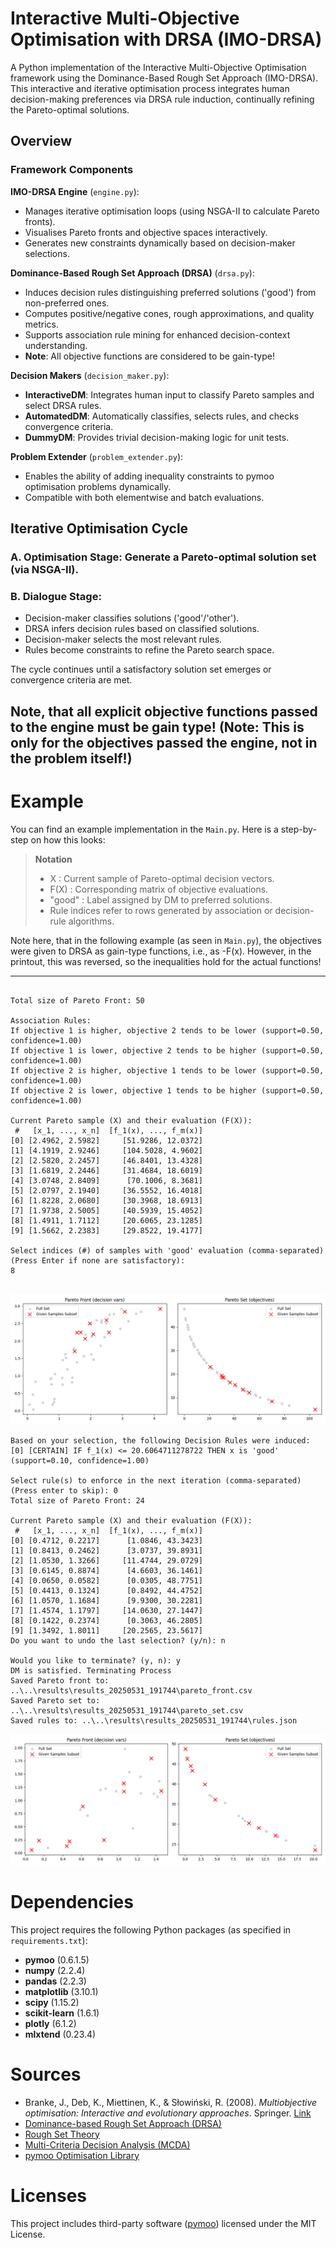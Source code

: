 # Interactive Multi-Objective Optimisation with DRSA (IMO-DRSA)

A Python implementation of the Interactive Multi-Objective Optimisation framework using the Dominance-Based Rough Set Approach (IMO-DRSA). 
This interactive and iterative optimisation process integrates human decision-making preferences via DRSA rule induction, continually refining the Pareto-optimal solutions.

## Overview

### Framework Components
**IMO-DRSA Engine** (`engine.py`):
- Manages iterative optimisation loops (using NSGA-II to calculate Pareto fronts).
- Visualises Pareto fronts and objective spaces interactively.
- Generates new constraints dynamically based on decision-maker selections.


**Dominance-Based Rough Set Approach (DRSA)** (`drsa.py`):
- Induces decision rules distinguishing preferred solutions ('good') from non-preferred ones.
- Computes positive/negative cones, rough approximations, and quality metrics.
- Supports association rule mining for enhanced decision-context understanding.
- **Note**: All objective functions are considered to be gain-type!


**Decision Makers** (`decision_maker.py`):
- **InteractiveDM**: Integrates human input to classify Pareto samples and select DRSA rules.
- **AutomatedDM**: Automatically classifies, selects rules, and checks convergence criteria.
- **DummyDM**: Provides trivial decision-making logic for unit tests.


**Problem Extender** (`problem_extender.py`):
- Enables the ability of adding inequality constraints to pymoo optimisation problems dynamically.
- Compatible with both elementwise and batch evaluations.


## Iterative Optimisation Cycle

### A. **Optimisation Stage**: Generate a Pareto-optimal solution set (via NSGA-II).


### B. **Dialogue Stage**:
- Decision-maker classifies solutions ('good'/'other').
- DRSA infers decision rules based on classified solutions.
- Decision-maker selects the most relevant rules.
- Rules become constraints to refine the Pareto search space.

The cycle continues until a satisfactory solution set emerges or convergence criteria are met.

Note, that all explicit objective functions passed to the engine must be gain type!
(Note: This is only for the objectives passed the engine, not in the problem itself!)
---

# Example
You can find an example implementation in the `Main.py`. Here is a step-by-step on how this looks:

> **Notation**  
> - X : Current sample of Pareto-optimal decision vectors.  
> - F(X) : Corresponding matrix of objective evaluations.  
> - "good" : Label assigned by DM to preferred solutions.  
> - Rule indices refer to rows generated by association or decision-rule algorithms.

Note here, that in the following example (as seen in `Main.py`), the objectives were given to DRSA as gain-type functions,
i.e., as -F(x). However, in the printout, this was reversed, so the inequalities hold for the actual functions!

---

```

Total size of Pareto Front: 50

Association Rules:
If objective 1 is higher, objective 2 tends to be lower (support=0.50, confidence=1.00)
If objective 1 is lower, objective 2 tends to be higher (support=0.50, confidence=1.00)
If objective 2 is higher, objective 1 tends to be lower (support=0.50, confidence=1.00)
If objective 2 is lower, objective 1 tends to be higher (support=0.50, confidence=1.00)

Current Pareto sample (X) and their evaluation (F(X)):
 #   [x_1, ..., x_n]  [f_1(x), ..., f_m(x)]
[0] [2.4962, 2.5982]     [51.9286, 12.0372]
[1] [4.1919, 2.9246]     [104.5028, 4.9602]
[2] [2.5820, 2.2457]     [46.8401, 13.4328]
[3] [1.6819, 2.2446]     [31.4684, 18.6019]
[4] [3.0748, 2.8409]      [70.1006, 8.3681]
[5] [2.0797, 2.1940]     [36.5552, 16.4018]
[6] [1.8228, 2.0680]     [30.3968, 18.6913]
[7] [1.9738, 2.5005]     [40.5939, 15.4052]
[8] [1.4911, 1.7112]     [20.6065, 23.1285]
[9] [1.5662, 2.2383]     [29.8522, 19.4177]

Select indices (#) of samples with 'good' evaluation (comma-separated) 
(Press Enter if none are satisfactory): 
8


```
![alt text](plot_1_readme.png "Plot showing the first iteration of the Pareto Front and the given sample subset.")

```
Based on your selection, the following Decision Rules were induced:
[0] [CERTAIN] IF f_1(x) <= 20.6064711278722 THEN x is 'good' (support=0.10, confidence=1.00)

Select rule(s) to enforce in the next iteration (comma-separated) 
(Press enter to skip): 0
Total size of Pareto Front: 24

Current Pareto sample (X) and their evaluation (F(X)):
 #   [x_1, ..., x_n]  [f_1(x), ..., f_m(x)]
[0] [0.4712, 0.2217]      [1.0846, 43.3423]
[1] [0.8413, 0.2462]      [3.0737, 39.8931]
[2] [1.0530, 1.3266]     [11.4744, 29.0729]
[3] [0.6145, 0.8874]      [4.6603, 36.1461]
[4] [0.0650, 0.0582]      [0.0305, 48.7751]
[5] [0.4413, 0.1324]      [0.8492, 44.4752]
[6] [1.0570, 1.1684]      [9.9300, 30.2281]
[7] [1.4574, 1.1797]     [14.0630, 27.1447]
[8] [0.1422, 0.2374]      [0.3063, 46.2805]
[9] [1.3492, 1.8011]     [20.2565, 23.5617]
Do you want to undo the last selection? (y/n): n

Would you like to terminate? (y, n): y
DM is satisfied. Terminating Process
Saved Pareto front to: ..\..\results\results_20250531_191744\pareto_front.csv
Saved Pareto set to: ..\..\results\results_20250531_191744\pareto_set.csv
Saved rules to: ..\..\results\results_20250531_191744\rules.json
```
![alt text](plot_2_readme.png "Plot showing the second (and final) iteration of the Pareto Front and the given sample subset.")

# Dependencies
This project requires the following Python packages (as specified in `requirements.txt`):

- **pymoo** (0.6.1.5) 
- **numpy** (2.2.4)  
- **pandas** (2.2.3)  
- **matplotlib** (3.10.1)  
- **scipy** (1.15.2)  
- **scikit-learn** (1.6.1)  
- **plotly** (6.1.2)  
- **mlxtend** (0.23.4)  


# Sources

- Branke, J., Deb, K., Miettinen, K., & Słowiński, R. (2008). *Multiobjective optimisation: Interactive and evolutionary approaches*. Springer. [Link](https://doi.org/10.1007/978-3-540-88908-3)
- [Dominance-based Rough Set Approach (DRSA)](https://en.wikipedia.org/wiki/Dominance-based_rough_set_approach)
- [Rough Set Theory](https://en.wikipedia.org/wiki/Rough_set)
- [Multi-Criteria Decision Analysis (MCDA)](https://en.wikipedia.org/wiki/Multi-criteria_decision_analysis)
- [pymoo Optimisation Library](https://pymoo.org/)

# Licenses

This project includes third-party software ([pymoo](https://pymoo.org/)) licensed under the MIT License.
